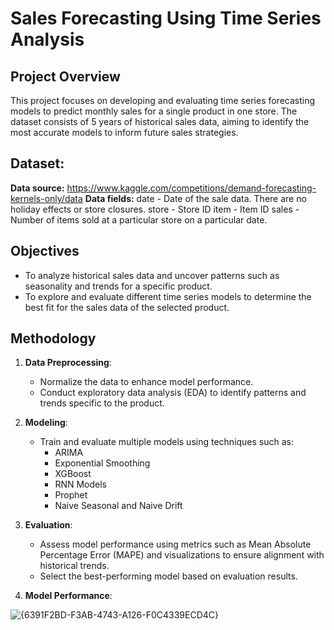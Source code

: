 # Sales Forecasting Using Time Series Analysis

## Project Overview

This project focuses on developing and evaluating time series forecasting models to predict monthly sales for a single product in one store. The dataset consists of 5 years of historical sales data, aiming to identify the most accurate models to inform future sales strategies.

## Dataset:
**Data source:**
https://www.kaggle.com/competitions/demand-forecasting-kernels-only/data
**Data fields:**
date - Date of the sale data. There are no holiday effects or store closures.
store - Store ID
item - Item ID
sales - Number of items sold at a particular store on a particular date.

## Objectives

- To analyze historical sales data and uncover patterns such as seasonality and trends for a specific product.
- To explore and evaluate different time series models to determine the best fit for the sales data of the selected product.

## Methodology

1. **Data Preprocessing**: 
   - Normalize the data to enhance model performance.
   - Conduct exploratory data analysis (EDA) to identify patterns and trends specific to the product.

2. **Modeling**:
   - Train and evaluate multiple models using techniques such as:
     - ARIMA
     - Exponential Smoothing
     - XGBoost
     - RNN Models
     - Prophet
     - Naive Seasonal and Naive Drift

3. **Evaluation**:
   - Assess model performance using metrics such as Mean Absolute Percentage Error (MAPE) and visualizations to ensure alignment with historical trends.
   - Select the best-performing model based on evaluation results.


4. **Model Performance**:


![{6391F2BD-F3AB-4743-A126-F0C4339ECD4C}](https://github.com/user-attachments/assets/75e622e1-8ce8-4fb7-ae60-9a351f4a685e)

